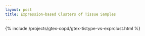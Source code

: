 ```yaml
---
layout: post
title: Expression-based Clusters of Tissue Samples
---
```


{% include /projects/gtex-copd/gtex-tistype-vs-exprclust.html %}
